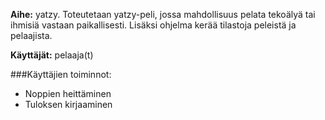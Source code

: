 __Aihe:__ yatzy. Toteutetaan yatzy-peli, jossa mahdollisuus pelata tekoälyä tai ihmisiä vastaan paikallisesti. Lisäksi ohjelma kerää tilastoja peleistä ja pelaajista.

__Käyttäjät:__ pelaaja(t)

###Käyttäjien toiminnot:
- Noppien heittäminen
- Tuloksen kirjaaminen

